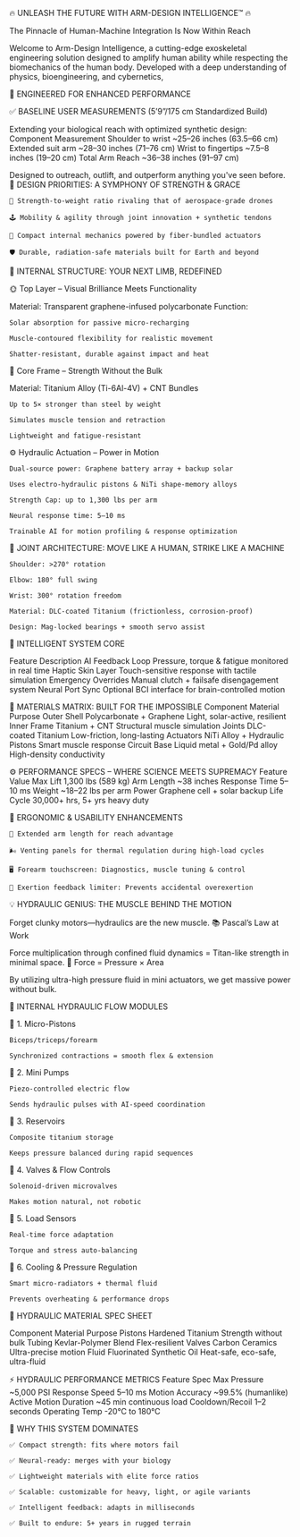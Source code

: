 🔥 UNLEASH THE FUTURE WITH ARM-DESIGN INTELLIGENCE™ 🔥

The Pinnacle of Human-Machine Integration Is Now Within Reach

Welcome to Arm-Design Intelligence, a cutting-edge exoskeletal engineering solution
designed to amplify human ability while respecting the biomechanics of the human body. 
Developed with a deep understanding of physics, bioengineering, and cybernetics, 


🚀 ENGINEERED FOR ENHANCED PERFORMANCE

✅ BASELINE USER MEASUREMENTS (5’9”/175 cm Standardized Build)

Extending your biological reach with optimized synthetic design:
Component	Measurement
Shoulder to wrist	~25–26 inches (63.5–66 cm)
Extended suit arm	~28–30 inches (71–76 cm)
Wrist to fingertips	~7.5–8 inches (19–20 cm)
Total Arm Reach	~36–38 inches (91–97 cm)

Designed to outreach, outlift, and outperform anything you've seen before.
🎯 DESIGN PRIORITIES: A SYMPHONY OF STRENGTH & GRACE

    💪 Strength-to-weight ratio rivaling that of aerospace-grade drones

    🕹️ Mobility & agility through joint innovation + synthetic tendons

    🧠 Compact internal mechanics powered by fiber-bundled actuators

    🛡️ Durable, radiation-safe materials built for Earth and beyond

🔩 INTERNAL STRUCTURE: YOUR NEXT LIMB, REDEFINED

🌞 Top Layer – Visual Brilliance Meets Functionality

Material: Transparent graphene-infused polycarbonate
Function:

    Solar absorption for passive micro-recharging

    Muscle-contoured flexibility for realistic movement

    Shatter-resistant, durable against impact and heat

💪 Core Frame – Strength Without the Bulk

Material: Titanium Alloy (Ti-6Al-4V) + CNT Bundles

    Up to 5× stronger than steel by weight

    Simulates muscle tension and retraction

    Lightweight and fatigue-resistant

⚙️ Hydraulic Actuation – Power in Motion

    Dual-source power: Graphene battery array + backup solar

    Uses electro-hydraulic pistons & NiTi shape-memory alloys

    Strength Cap: up to 1,300 lbs per arm

    Neural response time: 5–10 ms

    Trainable AI for motion profiling & response optimization

🤖 JOINT ARCHITECTURE: MOVE LIKE A HUMAN, STRIKE LIKE A MACHINE

    Shoulder: >270° rotation

    Elbow: 180° full swing

    Wrist: 300° rotation freedom

    Material: DLC-coated Titanium (frictionless, corrosion-proof)

    Design: Mag-locked bearings + smooth servo assist

🧠 INTELLIGENT SYSTEM CORE

Feature	Description
AI Feedback Loop	Pressure, torque & fatigue monitored in real time
Haptic Skin Layer	Touch-sensitive response with tactile simulation
Emergency Overrides	Manual clutch + failsafe disengagement system
Neural Port Sync	Optional BCI interface for brain-controlled motion

🧱 MATERIALS MATRIX: BUILT FOR THE IMPOSSIBLE
Component	Material	Purpose
Outer Shell	Polycarbonate + Graphene	Light, solar-active, resilient
Inner Frame	Titanium + CNT	Structural muscle simulation
Joints	DLC-coated Titanium	Low-friction, long-lasting
Actuators	NiTi Alloy + Hydraulic Pistons	Smart muscle response
Circuit Base	Liquid metal + Gold/Pd alloy	High-density conductivity

⚙️ PERFORMANCE SPECS – WHERE SCIENCE MEETS SUPREMACY
Feature	Value
Max Lift	1,300 lbs (589 kg)
Arm Length	~38 inches
Response Time	5–10 ms
Weight	~18–22 lbs per arm
Power	Graphene cell + solar backup
Life Cycle	30,000+ hrs, 5+ yrs heavy duty

📐 ERGONOMIC & USABILITY ENHANCEMENTS

    🔧 Extended arm length for reach advantage

    🌬️ Venting panels for thermal regulation during high-load cycles

    🖥️ Forearm touchscreen: Diagnostics, muscle tuning & control

    🚫 Exertion feedback limiter: Prevents accidental overexertion

💡 HYDRAULIC GENIUS: THE MUSCLE BEHIND THE MOTION

Forget clunky motors—hydraulics are the new muscle.
📚 Pascal’s Law at Work

Force multiplication through confined fluid dynamics = Titan-like strength in minimal space.
📐 Force = Pressure × Area

By utilizing ultra-high pressure fluid in mini actuators, we get massive power without bulk.

💢 INTERNAL HYDRAULIC FLOW MODULES

🧩 1. Micro-Pistons

    Biceps/triceps/forearm

    Synchronized contractions = smooth flex & extension

🧩 2. Mini Pumps

    Piezo-controlled electric flow

    Sends hydraulic pulses with AI-speed coordination

🧩 3. Reservoirs

    Composite titanium storage

    Keeps pressure balanced during rapid sequences

🧩 4. Valves & Flow Controls

    Solenoid-driven microvalves

    Makes motion natural, not robotic

🧩 5. Load Sensors

    Real-time force adaptation

    Torque and stress auto-balancing

🧩 6. Cooling & Pressure Regulation

    Smart micro-radiators + thermal fluid

    Prevents overheating & performance drops

🧪 HYDRAULIC MATERIAL SPEC SHEET

Component	Material	Purpose
Pistons	Hardened Titanium	Strength without bulk
Tubing	Kevlar-Polymer Blend	Flex-resilient
Valves	Carbon Ceramics	Ultra-precise motion
Fluid	Fluorinated Synthetic Oil	Heat-safe, eco-safe, ultra-fluid

⚡ HYDRAULIC PERFORMANCE METRICS
Feature	Spec
Max Pressure	~5,000 PSI
Response Speed	5–10 ms
Motion Accuracy	~99.5% (humanlike)
Active Motion Duration	~45 min continuous load
Cooldown/Recoil	1–2 seconds
Operating Temp	-20°C to 180°C

🧬 WHY THIS SYSTEM DOMINATES

    ✅ Compact strength: fits where motors fail

    ✅ Neural-ready: merges with your biology

    ✅ Lightweight materials with elite force ratios

    ✅ Scalable: customizable for heavy, light, or agile variants

    ✅ Intelligent feedback: adapts in milliseconds

    ✅ Built to endure: 5+ years in rugged terrain
